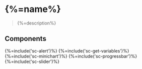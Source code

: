 # {%=name%}

> {%=description%}

## Components

<!-- toc -->

{%=include('sc-alert')%}
{%=include('sc-get-variables')%}
{%=include('sc-minichart')%}
{%=include('sc-progressbar')%}
{%=include('sc-slider')%}
<!--{%=!include('sc-repeat-range')%}-->
<!--{%=!include('sce-nested')%}-->

<!--{%= apidocs('src/sc-alert/sc-alert.js')%}-->

